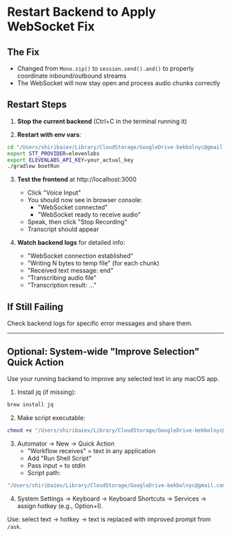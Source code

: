 # Restart Backend to Apply WebSocket Fix

## The Fix

- Changed from `Mono.zip()` to `session.send().and()` to properly coordinate inbound/outbound streams
- The WebSocket will now stay open and process audio chunks correctly

## Restart Steps

1. **Stop the current backend** (Ctrl+C in the terminal running it)

2. **Restart with env vars**:

```bash
cd "/Users/shiribaiev/Library/CloudStorage/GoogleDrive-bekbolnyc@gmail.com/My Drive/hack-knights/backend"
export STT_PROVIDER=elevenlabs
export ELEVENLABS_API_KEY=your_actual_key
./gradlew bootRun
```

3. **Test the frontend** at http://localhost:3000

   - Click "Voice Input"
   - You should now see in browser console:
     - "WebSocket connected"
     - "WebSocket ready to receive audio"
   - Speak, then click "Stop Recording"
   - Transcript should appear

4. **Watch backend logs** for detailed info:
   - "WebSocket connection established"
   - "Writing N bytes to temp file" (for each chunk)
   - "Received text message: end"
   - "Transcribing audio file"
   - "Transcription result: ..."

## If Still Failing

Check backend logs for specific error messages and share them.

---

## Optional: System‑wide "Improve Selection" Quick Action

Use your running backend to improve any selected text in any macOS app.

1. Install jq (if missing):

```bash
brew install jq
```

2. Make script executable:

```bash
chmod +x "/Users/shiribaiev/Library/CloudStorage/GoogleDrive-bekbolnyc@gmail.com/My Drive/hack-knights/scripts/improve_selection.sh"
```

3. Automator → New → Quick Action
   - "Workflow receives" = text in any application
   - Add "Run Shell Script"
   - Pass input = to stdin
   - Script path:

```bash
"/Users/shiribaiev/Library/CloudStorage/GoogleDrive-bekbolnyc@gmail.com/My Drive/hack-knights/scripts/improve_selection.sh"
```

4. System Settings → Keyboard → Keyboard Shortcuts → Services → assign hotkey (e.g., Option+I).

Use: select text → hotkey → text is replaced with improved prompt from `/ask`.
